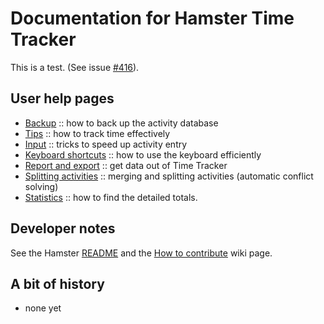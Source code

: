 # Documentation for Hamster Time Tracker

This is a test. (See issue [#416](https://github.com/projecthamster/hamster/issues/416)).

## User help pages
- [Backup](backup.md) :: how to back up the activity database
- [Tips](tracking.md) :: how to track time effectively
- [Input](input.md) :: tricks to speed up activity entry
- [Keyboard shortcuts](keys.md) :: how to use the keyboard efficiently
- [Report and export](reports.md) :: get data out of Time Tracker
- [Splitting activities](merge.md) :: merging and splitting activities (automatic conflict solving)
- [Statistics](statistics.md) :: how to find the detailed totals.

## Developer notes
See the Hamster [README](https://github.com/projecthamster/hamster/blob/master/README.md) and
the [How to contribute](https://github.com/projecthamster/hamster/wiki/How-to-contribute) wiki page.

## A bit of history
- none yet
